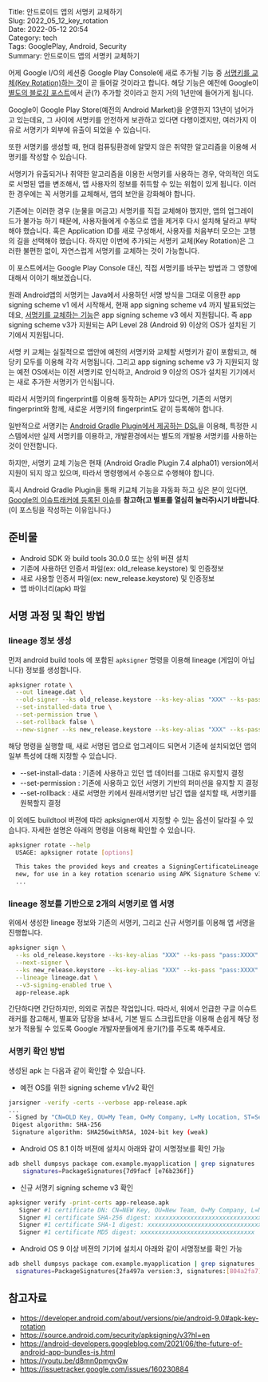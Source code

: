 Title: 안드로이드 앱의 서명키 교체하기  
Slug: 2022_05_12_key_rotation  
Date: 2022-05-12 20:54  
Category: tech  
Tags: GooglePlay, Android, Security  
Summary: 안드로이드 앱의 서명키 교체하기  

어제 Google I/O의 세션중 Google Play Console에 새로 추가될 기능 중 [서명키를 교체(Key Rotation)하는 것](https://youtu.be/d8mn0pmgvGw?t=328)이 곧 들어갈 것이라고 합니다.
해당 기능은 예전에 Google이 [별도의 블로깅 포스트](https://android-developers.googleblog.com/2021/06/the-future-of-android-app-bundles-is.html)에서 곧(?) 추가할 것이라고 한지 거의 1년만에 들어가게 됩니다.

Google이 Google Play Store(예전의 Android Market)을 운영한지 13년이 넘어가고 있는데요, 그 사이에 서명키를 안전하게 보관하고 있다면 다행이겠지만, 여러가지 이유로 서명키가 외부에 유출이 되었을 수 있습니다.

또한 서명키를 생성할 때, 현대 컴퓨팅환경에 알맞지 않은 취약한 알고리즘을 이용해 서명키를 작성할 수 있습니다.

서명키가 유출되거나 취약한 알고리즘을 이용한 서명키를 사용하는 경우, 악의적인 의도로 서명된 앱을 변조해서, 앱 사용자의 정보를 취득할 수 있는 위험이 있게 됩니다.
이러한 경우에는 꼭 서명키를 교체해서, 앱의 보안을 강화해야 합니다.

기존에는 이러한 경우 (눈물을 머금고) 서명키를 직접 교체해야 했지만, 앱의 업그레이드가 불가능 하기 때문에, 사용자들에게 수동으로 앱을 제거후 다시 설치해 달라고 부탁해야 했습니다. 혹은 Application ID를 새로 구성해서, 사용자를 처음부터 모으는 고행의 길을 선택해야 했습니다.
하지만 이번에 추가되는 서명키 교체(Key Rotation)은 그러한 불편한 없이, 자연스럽게 서명키를 교체하는 것이 가능합니다.

이 포스트에서는 Google Play Console 대신, 직접 서명키를 바꾸는 방법과 그 영향에 대해서 이야기 해보겠습니다.

원래 Android앱의 서명키는 Java에서 사용하던 서명 방식을 그대로 이용한 app signing scheme v1 에서 시작해서, 현재 app signing scheme v4 까지 발표되었는데요, [서명키를 교체하는 기능](https://developer.android.com/about/versions/pie/android-9.0#apk-key-rotation)은 app signing scheme v3 에서 지원됩니다.
즉 app signing scheme v3가 지원되는 API Level 28 (Android 9) 이상의 OS가 설치된 기기에서 지원됩니다.

서명 키 교체는 실질적으로 앱안에 예전의 서명키와 교체할 서명키가 같이 포함되고, 해당키 모두를 이용해 각각 서명됩니다.
그리고 app signing scheme v3 가 지원되지 않는 예전 OS에서는 이전 서명키로 인식하고, Android 9 이상의 OS가 설치된 기기에서는 새로 추가한 서명키가 인식됩니다.

따라서 서명키의 fingerprint를 이용해 동작하는 API가 있다면, 기존의 서명키 fingerprint와 함께, 새로운 서명키의 fingerprint도 같이 등록해야 합니다.

일반적으로 서명키는 [Android Gradle Plugin에서 제공하는 DSL](https://developer.android.com/studio/publish/app-signing#secure-shared-keystore)을 이용해, 특정한 시스템에서만 실제 서명키를 이용하고, 개발환경에서는 별도의 개발용 서명키를 사용하는 것이 안전합니다.

하지만, 서명키 교체 기능은 현재 (Android Gradle Plugin 7.4 alpha01) version에서 지원이 되지 않고 있으며, 따라서 명령행에서 수동으로 수행해야 합니다.

혹시 Android Gradle Plugin을 통해 키교체 기능을  자동화 하고 싶은 분이 있다면, [Google의 이슈트래커에 등록된 이슈](https://issuetracker.google.com/issues/160230884)를 **참고하(고 별표를 열심히 눌러주)시기 바랍니다**.  
(이 포스팅을 작성하는 이유입니다.)


## 준비물  

* Android SDK 와 build tools 30.0.0 또는 상위 버젼 설치
* 기존에 사용하던 인증서 파일(ex: old_release.keystore) 및 인증정보 
* 새로 사용할 인증서 파일(ex: new_release.keystore) 및 인증정보
* 앱 바이너리(apk) 파일

## 서명 과정 및 확인 방법

### lineage 정보 생성
먼저 android build tools 에 포함된 `apksigner` 명령을 이용해 lineage (게임이 아닙니다) 정보를 생성합니다. 

```bash
apksigner rotate \
  --out lineage.dat \
  --old-signer --ks old_release.keystore --ks-key-alias "XXX" --ks-pass "pass:XXXX" \
  --set-installed-data true \
  --set-permission true \
  --set-rollback false \
  --new-signer --ks new_release.keystore --ks-key-alias "XXX" --ks-pass "pass:XXXX"    
```

해당 명령을 실행할 때,  새로 서명된 앱으로 업그레이드 되면서 기존에 설치되었던 앱의 일부 특성에 대해 지정할 수 있습니다.  

   * --set-install-data : 기존에 사용하고 있던 앱 데이터를 그대로 유지할지 결정
   * --set-permission : 기존에 사용하고 있던 서명키 기반의 퍼미션을 유지할 지 결정
   * --set-rollback : 새로 서명한 키에서 원래서명키만 남긴 앱을 설치할 때, 서명키를 원복할지 결정

이 외에도 buildtool 버젼에 따라 apksigner에서 지정할 수 있는 옵션이 달라질 수 있습니다. 자세한 설명은 아래의 명령을 이용해 확인할 수 있습니다.  

```bash
apksigner rotate --help
  USAGE: apksigner rotate [options]

  This takes the provided keys and creates a SigningCertificateLineage entry linking the old to the
  new, for use in a key rotation scenario using APK Signature Scheme v3.
  ...
```

### lineage 정보를 기반으로 2개의 서명키로 앱 서명

위에서 생성한 lineage 정보와 기존의 서명키, 그리고 신규 서명키를 이용해 앱 서명을 진행합니다.

```bash
apksigner sign \
  --ks old_release.keystore --ks-key-alias "XXX" --ks-pass "pass:XXXX" \
  --next-signer \
  --ks new_release.keystore --ks-key-alias "XXX" --ks-pass "pass:XXXX" \
  --lineage lineage.dat \
  --v3-signing-enabled true \
  app-release.apk
```

간단하다면 간단하지만, 의외로 귀찮은 작업입니다. 따라서, 위에서 언급한 구글 이슈트래커를 참고해서, 별표와 답장을 보내서, 기본 빌드 스크립트만을 이용해 손쉽게 해당 정보가 적용될 수 있도록 Google 개발자분들에게 용기(?)를 주도록 해주세요.

### 서명키 확인 방법

생성된 apk 는 다음과 같이 확인할 수 있습니다.

  * 예전 OS를 위한 signing scheme v1/v2 확인

```bash
jarsigner -verify -certs --verbose app-release.apk
...
- Signed by "CN=OLD Key, OU=My Team, O=My Company, L=My Location, ST=Seoul, C=KR"
 Digest algorithm: SHA-256
 Signature algorithm: SHA256withRSA, 1024-bit key (weak)
```

  *  Android OS 8.1 이하 버젼에 설치시 아래와 같이 서명정보를 확인 가능

```bash
adb shell dumpsys package com.example.myapplication | grep signatures             
    signatures=PackageSignatures{7d9facf [e76b236f]}
```

  * 신규 서명키 signing scheme v3 확인

```bash
apksigner verify -print-certs app-release.apk
   Signer #1 certificate DN: CN=NEW Key, OU=New Team, O=My Company, L=My Location, ST=Pangyo, C=KR
   Signer #1 certificate SHA-256 digest: xxxxxxxxxxxxxxxxxxxxxxxxxxxxxxxxxxxxxxxxxxxxxxxxxxxxxxxxxxxxxxxx
   Signer #1 certificate SHA-1 digest: xxxxxxxxxxxxxxxxxxxxxxxxxxxxxxxxxxxxxxxx
   Signer #1 certificate MD5 digest: xxxxxxxxxxxxxxxxxxxxxxxxxxxxxxxx
```

  *  Android OS 9 이상 버젼의 기기에 설치시 아래와 같이 서명정보를 확인 가능

```bash
adb shell dumpsys package com.example.myapplication | grep signatures
  signatures=PackageSignatures{2fa497a version:3, signatures:[804a2fa7], past signatures:[e76b236f flags: 17, 804a2fa7 flags: 17]}
```

## 참고자료
* https://developer.android.com/about/versions/pie/android-9.0#apk-key-rotation
* https://source.android.com/security/apksigning/v3?hl=en
* https://android-developers.googleblog.com/2021/06/the-future-of-android-app-bundles-is.html
* https://youtu.be/d8mn0pmgvGw
* https://issuetracker.google.com/issues/160230884